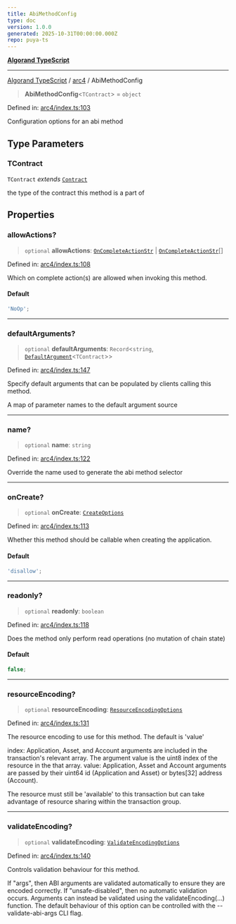```yaml
---
title: AbiMethodConfig
type: doc
version: 1.0.0
generated: 2025-10-31T00:00:00.000Z
repo: puya-ts
---
```


[**Algorand TypeScript**](/reference/algorand-typescript/api/readme/)

---

[Algorand TypeScript](docs/_md/modules) / [arc4](docs/_md/arc4/README) / AbiMethodConfig

> **AbiMethodConfig**\<`TContract`\> = `object`

Defined in: [arc4/index.ts:103](https://github.com/algorandfoundation/puya-ts/blob/main/packages/algo-ts/src/arc4/index.ts#L103)

Configuration options for an abi method

## Type Parameters

### TContract

`TContract` _extends_ [`Contract`](/reference/algorand-typescript/api/arc4/classes/contract/)

the type of the contract this method is a part of

## Properties

### allowActions?

> `optional` **allowActions**: [`OnCompleteActionStr`](/reference/algorand-typescript/api/index/type-aliases/oncompleteactionstr/) \| [`OnCompleteActionStr`](/reference/algorand-typescript/api/index/type-aliases/oncompleteactionstr/)[]

Defined in: [arc4/index.ts:108](https://github.com/algorandfoundation/puya-ts/blob/main/packages/algo-ts/src/arc4/index.ts#L108)

Which on complete action(s) are allowed when invoking this method.

#### Default

```ts
'NoOp';
```

---

### defaultArguments?

> `optional` **defaultArguments**: `Record`\<`string`, [`DefaultArgument`](DefaultArgument)\<`TContract`\>\>

Defined in: [arc4/index.ts:147](https://github.com/algorandfoundation/puya-ts/blob/main/packages/algo-ts/src/arc4/index.ts#L147)

Specify default arguments that can be populated by clients calling this method.

A map of parameter names to the default argument source

---

### name?

> `optional` **name**: `string`

Defined in: [arc4/index.ts:122](https://github.com/algorandfoundation/puya-ts/blob/main/packages/algo-ts/src/arc4/index.ts#L122)

Override the name used to generate the abi method selector

---

### onCreate?

> `optional` **onCreate**: [`CreateOptions`](CreateOptions)

Defined in: [arc4/index.ts:113](https://github.com/algorandfoundation/puya-ts/blob/main/packages/algo-ts/src/arc4/index.ts#L113)

Whether this method should be callable when creating the application.

#### Default

```ts
'disallow';
```

---

### readonly?

> `optional` **readonly**: `boolean`

Defined in: [arc4/index.ts:118](https://github.com/algorandfoundation/puya-ts/blob/main/packages/algo-ts/src/arc4/index.ts#L118)

Does the method only perform read operations (no mutation of chain state)

#### Default

```ts
false;
```

---

### resourceEncoding?

> `optional` **resourceEncoding**: [`ResourceEncodingOptions`](ResourceEncodingOptions)

Defined in: [arc4/index.ts:131](https://github.com/algorandfoundation/puya-ts/blob/main/packages/algo-ts/src/arc4/index.ts#L131)

The resource encoding to use for this method. The default is 'value'

index: Application, Asset, and Account arguments are included in the transaction's relevant array. The argument value is the uint8 index of the resource in the that array.
value: Application, Asset and Account arguments are passed by their uint64 id (Application and Asset) or bytes[32] address (Account).

The resource must still be 'available' to this transaction but can take advantage of resource sharing within the transaction group.

---

### validateEncoding?

> `optional` **validateEncoding**: [`ValidateEncodingOptions`](ValidateEncodingOptions)

Defined in: [arc4/index.ts:140](https://github.com/algorandfoundation/puya-ts/blob/main/packages/algo-ts/src/arc4/index.ts#L140)

Controls validation behaviour for this method.

If "args", then ABI arguments are validated automatically to ensure they are encoded correctly.
If "unsafe-disabled", then no automatic validation occurs. Arguments can instead be validated using the validateEncoding(...) function.
The default behaviour of this option can be controlled with the --validate-abi-args CLI flag.
